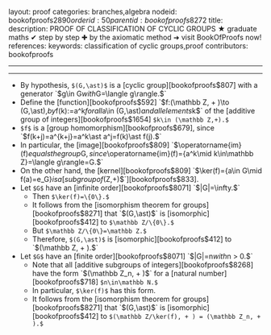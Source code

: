 layout: proof
categories: branches,algebra
nodeid: bookofproofs$2890
orderid: 50
parentid: bookofproofs$8272
title: 
description: PROOF OF CLASSIFICATION OF CYCLIC GROUPS ★ graduate maths ✔ step by step ✚ by the axiomatic method ➜ visit BookOfProofs now!
references: 
keywords: classification of cyclic groups,proof
contributors: bookofproofs

---


---

* By hypothesis, `$(G,\ast)$` is a [cyclic group][bookofproofs$807] with a generator `$g\in G$` with `$G=\langle g\rangle.$`
* Define the [function][bookofproofs$592] `$f:(\mathbb Z, + )\to (G,\ast),$` by `$f(k):=a^k$` for all `$a\in (G,\ast)$` and all elements `$k$` of the [additive group of integers][bookofproofs$1654] `$k\in (\mathbb Z,+).$` 
* `$f$` is a [group homomorphism][bookofproofs$679], since `$f(k+j)=a^{k+j}=a^k\ast a^j=f(k)\ast f(j).$`
* In particular, the [image][bookofproofs$809] `$\operatorname{im}(f)$` equals the group `$G$`, since `$\operatorname{im}(f)=\{a^k\mid k\in\mathbb Z\}=\langle g\rangle=G.$`
* On the other hand, the [kernel][bookofproofs$809] `$\ker(f)=\{a\in G\mid f(a)=e_G\}$` is a [subgroup of `$(Z,+)$`][bookofproofs$833].
* Let `$G$` have an [infinite order][bookofproofs$8071] `$|G|=\infty.$`
   * Then `$\ker(f)=\{0\}.$`
   * It follows from the [isomorphism theorem for groups][bookofproofs$8271] that `$(G,\ast)$` is [isomorphic][bookofproofs$412] to `$\mathbb Z/\{0\}.$` 
   * But  `$\mathbb Z/\{0\}=\mathbb Z.$`
   * Therefore, `$(G,\ast)$` is [isomorphic][bookofproofs$412] to `$(\mathbb Z, + ).$`
* Let `$G$` have an [finite order][bookofproofs$8071] `$|G|=n$` with `$n > 0.$`
   * Note that all [additive subgroups of integers][bookofproofs$8268] have the form `$(\mathbb Z_n, + )$` for a [natural number][bookofproofs$718] `$n\in\mathbb N.$`
   * In particular, `$\ker(f)$` has this form.
   * It follows from the [isomorphism theorem for groups][bookofproofs$8271] that `$(G,\ast)$` is [isomorphic][bookofproofs$412] to `$(\mathbb Z/\ker(f), + ) = (\mathbb Z_n, + ).$`
